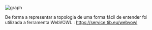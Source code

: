 


![graph](https://github.com/Gon96923/RPCW2024/blob/main/TPC1/graphPrint.png)

De forma a representar a topologia de uma forma fácil de entender foi utilizada a ferramenta WebVOWL : 
https://service.tib.eu/webvowl
